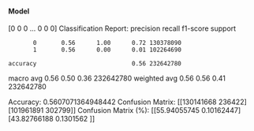 #### Model
[0 0 0 ... 0 0 0]
Classification Report:
              precision    recall  f1-score   support

           0       0.56      1.00      0.72 130378090
           1       0.56      0.00      0.01 102264690

    accuracy                           0.56 232642780
   macro avg       0.56      0.50      0.36 232642780
weighted avg       0.56      0.56      0.41 232642780

Accuracy: 0.5607071364948442
Confusion Matrix:
[[130141668    236422]
 [101961891    302799]]
Confusion Matrix (%):
[[55.94055745  0.10162447]
 [43.82766188  0.1301562 ]]
